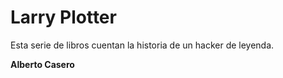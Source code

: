 # Larry Plotter

Esta serie de libros cuentan la historia de un hacker de leyenda.

**Alberto Casero**
